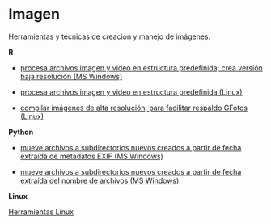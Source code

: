 # Imagen
Herramientas y técnicas de creación y manejo de imágenes. 

**R**
- [procesa archivos imagen y video en estructura predefinida; crea versión baja resolución (MS Windows)](procesar_f_proc_w.R)

- [procesa archivos imagen y video en estructura predefinida (Linux)](procesar_f_proc_x.R)

- [compilar imágenes de alta resolución, para facilitar respaldo GFotos (Linux)](compilar_altaRes_x.R)

**Python**

- [mueve archivos a subdirectorios nuevos creados a partir de fecha extraída de metadatos EXIF (MS Windows)](crear_dir_fotos_exif_w.py)

- [mueve archivos a subdirectorios nuevos creados a partir de fecha extraída del nombre de archivos (MS Windows)](img_crear_dir_fotos_xiaomi_w.py) 

**Linux**

[Herramientas Linux](linux/README.md)


